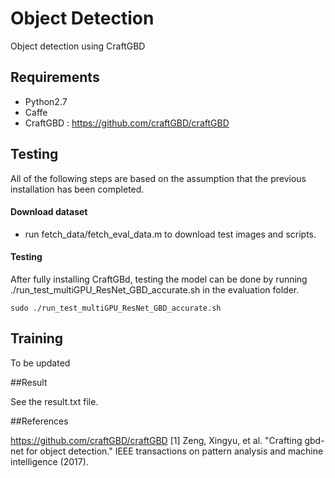 # Object Detection

Object detection using CraftGBD

## Requirements

* Python2.7
* Caffe
* CraftGBD : https://github.com/craftGBD/craftGBD

## Testing

All of the following steps are based on the assumption that the previous installation has been completed.

#### Download dataset

* run fetch_data/fetch_eval_data.m to download test images and scripts.

#### Testing

After fully installing CraftGBd, testing the model can be done by running ./run_test_multiGPU_ResNet_GBD_accurate.sh in the evaluation folder.

```
sudo ./run_test_multiGPU_ResNet_GBD_accurate.sh
```
## Training

To be updated

##Result

See the result.txt file.

##References

https://github.com/craftGBD/craftGBD
[1] Zeng, Xingyu, et al. "Crafting gbd-net for object detection." IEEE transactions on pattern analysis and machine intelligence (2017).